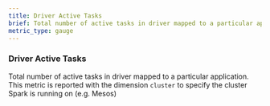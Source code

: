 ```yaml
---
title: Driver Active Tasks
brief: Total number of active tasks in driver mapped to a particular application
metric_type: gauge
---
```

### Driver Active Tasks
Total number of active tasks in driver mapped to a particular application. This metric is reported with the dimension `cluster` to specify the cluster Spark is running on (e.g. Mesos)
